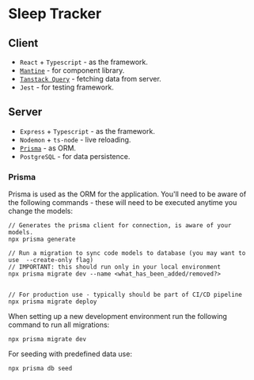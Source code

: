 # Sleep Tracker

## Client

- `React` + `Typescript` - as the framework.
- [`Mantine`](https://mantine.dev/) - for component library.
- [`Tanstack Query`](https://tanstack.com/query/latest) - fetching data from server.
- `Jest` - for testing framework.

## Server

- `Express` + `Typescript` - as the framework.
- `Nodemon` + `ts-node` - live reloading.
- [`Prisma`](https://www.prisma.io/) - as ORM.
- `PostgreSQL` - for data persistence.

### Prisma

Prisma is used as the ORM for the application. You'll need to be aware of the following commands - these will need to be executed anytime you change the models:

```
// Generates the prisma client for connection, is aware of your models.
npx prisma generate

// Run a migration to sync code models to database (you may want to use  --create-only flag)
// IMPORTANT: this should run only in your local environment
npx prisma migrate dev --name <what_has_been_added/removed?>


// For production use - typically should be part of CI/CD pipeline
npx prisma migrate deploy
```

When setting up a new development environment run the following command to run all migrations:

```
npx prisma migrate dev
```

For seeding with predefined data use:

```
npx prisma db seed
```
